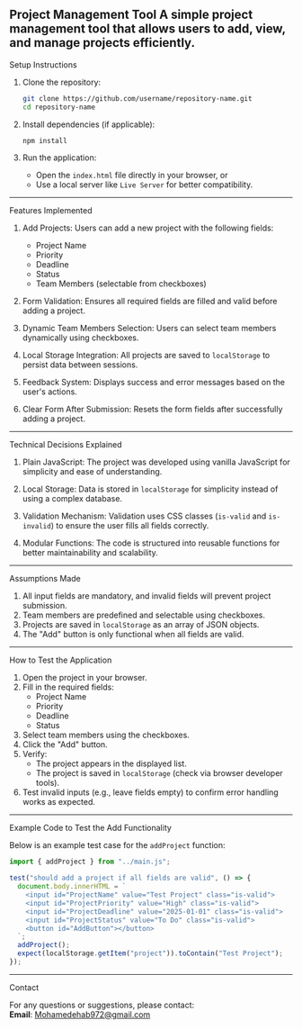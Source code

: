Project Management Tool
A simple project management tool that allows users to add, view, and manage projects efficiently.
---
Setup Instructions

1. Clone the repository:
   ```bash
   git clone https://github.com/username/repository-name.git
   cd repository-name
   ```

2. Install dependencies (if applicable):
   ```bash
   npm install
   ```

3. Run the application:
   - Open the `index.html` file directly in your browser, or
   - Use a local server like `Live Server` for better compatibility.

---
Features Implemented

1. Add Projects:
   Users can add a new project with the following fields:
   - Project Name  
   - Priority  
   - Deadline  
   - Status  
   - Team Members (selectable from checkboxes)

2. Form Validation:
   Ensures all required fields are filled and valid before adding a project.

3. Dynamic Team Members Selection:
   Users can select team members dynamically using checkboxes.

4. Local Storage Integration:
   All projects are saved to `localStorage` to persist data between sessions.

5. Feedback System:
   Displays success and error messages based on the user's actions.

6. Clear Form After Submission:
   Resets the form fields after successfully adding a project.

---
Technical Decisions Explained

1. Plain JavaScript:
   The project was developed using vanilla JavaScript for simplicity and ease of understanding.

2. Local Storage:
   Data is stored in `localStorage` for simplicity instead of using a complex database.

3. Validation Mechanism:
   Validation uses CSS classes (`is-valid` and `is-invalid`) to ensure the user fills all fields correctly.

4. Modular Functions:
   The code is structured into reusable functions for better maintainability and scalability.

---
Assumptions Made

1. All input fields are mandatory, and invalid fields will prevent project submission.  
2. Team members are predefined and selectable using checkboxes.  
3. Projects are saved in `localStorage` as an array of JSON objects.  
4. The "Add" button is only functional when all fields are valid.

---
How to Test the Application

1. Open the project in your browser.  
2. Fill in the required fields:
   - Project Name
   - Priority
   - Deadline
   - Status
3. Select team members using the checkboxes.  
4. Click the "Add" button.  
5. Verify:
   - The project appears in the displayed list.
   - The project is saved in `localStorage` (check via browser developer tools).
6. Test invalid inputs (e.g., leave fields empty) to confirm error handling works as expected.

---
Example Code to Test the Add Functionality

Below is an example test case for the `addProject` function:

```javascript
import { addProject } from "../main.js";

test("should add a project if all fields are valid", () => {
  document.body.innerHTML = `
    <input id="ProjectName" value="Test Project" class="is-valid">
    <input id="ProjectPriority" value="High" class="is-valid">
    <input id="ProjectDeadline" value="2025-01-01" class="is-valid">
    <input id="ProjectStatus" value="To Do" class="is-valid">
    <button id="AddButton"></button>
  `;
  addProject();
  expect(localStorage.getItem("project")).toContain("Test Project");
});
```

---
Contact

For any questions or suggestions, please contact:  
**Email**: Mohamedehab972@gmail.com  


